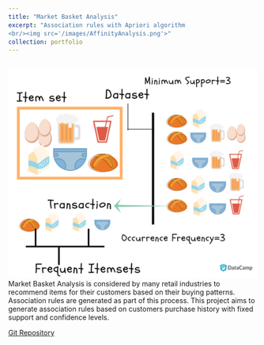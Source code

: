 ```yaml
---
title: "Market Basket Analysis"
excerpt: "Association rules with Apriori algorithm 
<br/><img src='/images/AffinityAnalysis.png'>"
collection: portfolio
---
```

<br/><img src='/images/AffinityAnalysis.png'>
Market Basket Analysis is considered by many retail industries to recommend items for their customers based on their buying patterns. Association rules are generated as part of this process. This project aims to generate association rules based on customers purchase history with fixed support and confidence levels.


[Git Repository](https://github.com/ryputtam/Market-Basket-Analysis) 